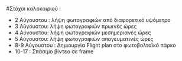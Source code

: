 #Στόχοι καλοκαιριού :

 - 2 Αύγουστου : λήψη φωτογραφιών από διαφορετικό υψόμετρο 
 - 3 Αύγουστου: λήψη φωτογραφιών πρωινές ώρες
 - 4 Αύγουστου: λήψη φωτογραφιών μεσημεριανές ώρες
 - 5 Αύγουστου: λήψη φωτογραφιών απογευματινές ώρες
 - 8-9 Αύγουστου : Δημιουργία Flight plan στο φωτοβολταϊκό πάρκο
 - 10-17 : Σπάσιμο βίντεο σε frame 
